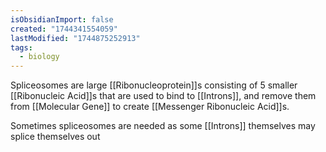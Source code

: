 ```yaml
---
isObsidianImport: false
created: "1744341554059"
lastModified: "1744875252913"
tags:
  - biology
---
```

Spliceosomes are large [[Ribonucleoprotein]]s consisting of 5 smaller [[Ribonucleic Acid]]s that are used to bind to [[Introns]], and remove them from [[Molecular Gene]] to create [[Messenger Ribonucleic Acid]]s.

Sometimes spliceosomes are needed as some [[Introns]] themselves may splice themselves out
